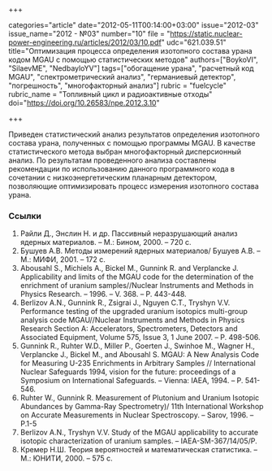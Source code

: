 +++

categories="article"
date="2012-05-11T00:14:00+03:00"
issue="2012-03"
issue_name="2012 - №03"
number="10"
file = "https://static.nuclear-power-engineering.ru/articles/2012/03/10.pdf"
udc="621.039.51"
title="Оптимизация процесса определения изотопного состава урана кодом MGAU с помощью статистических методов"
authors=["BoykoVI", "SilaevME", "NedbayloYV"]
tags=["обогащение урана", "расчетный код MGAU", "спектрометрический анализ", "германиевый детектор", "погрешность", "многофакторный анализ"]
rubric = "fuelcycle"
rubric_name = "Топливный цикл и радиоактивные отходы"
doi="https://doi.org/10.26583/npe.2012.3.10"

+++

Приведен статистический анализ результатов определения изотопного состава урана, полученных с помощью программы MGAU. В качестве статистического метода выбран многофакторный дисперсионный анализ. По результатам проведенного анализа составлены рекомендации по использованию данного программного кода в сочетании c низкоэнергетическим планарным детектором, позволяющие оптимизировать процесс измерения изотопного состава урана.

### Ссылки

1. Райли Д., Энслин Н. и др. Пассивный неразрушающий анализ ядерных материалов. – М.: Бином, 2000. – 720 с.
2. Бушуев А.В. Методы измерений ядерных материалов/ Бушуев А.В. – М.: МИФИ, 2001. – 172 с.
3. Abousahl S., Michiels A., Bickel M., Gunnink R. and Verplancke J. Applicability and limits of the MGAU code for the determination of the enrichment of uranium samples//Nuclear Instruments and Methods in Physics Research. – 1996. – V. 368. – P. 443-448.
4. Berlizov A.N., Gunnink R., Zsigrai J., Nguyen C.T., Tryshyn V.V. Performance testing of the upgraded uranium isotopics multi-group analysis code MGAU//Nuclear Instruments and Methods in Physics Research Section A: Accelerators, Spectrometers, Detectors and Associated Equipment, Volume 575, Issue 3, 1 June 2007. – P. 498-506.
5. Gunnink R., Ruhter W.D., Miller P., Goerten J., Swinhoe M., Wagner H., Verplancke J., Bickel M., and Abousahl S. MGAU: A New Analysis Code for Measuring U-235 Enrichments in Arbitrary Samples // International Nuclear Safeguards 1994, vision for the future: proceedings of a Symposium on International Safeguards. – Vienna: IAEA, 1994. – P. 541-546.
6. Ruhter W., Gunnink R. Measurement of Plutonium and Uranium Isotopic Abundances by Gamma-Ray Spectrometry)/ 11th International Workshop on Accurate Measurements in Nuclear Spectroscopy. – Sarov, 1996. – P.1-5
7. Berlizov A.N., Tryshyn V.V. Study of the MGAU applicability to accurate isotopic characterization of uranium samples. – IAEA-SM-367/14/05/P.
8. Кремер Н.Ш. Теория вероятностей и математическая статистика. – М.: ЮНИТИ, 2000. – 575 c.
